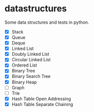 # datastructures

Some data structures and tests in python.

- [x] Stack
- [x] Queue
- [x] Deque
- [x] Linked List
- [x] Doubly Linked List
- [x] Circular Linked List
- [x] Ordered List
- [x] Binary Tree
- [x] Binary Search Tree
- [x] Binary Heap
- [ ] Graph
- [ ] Trie
- [x] Hash Table Open Addressing
- [x] Hash Table Separate Chaining
